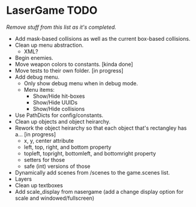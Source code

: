 # LaserGame TODO

*Remove stuff from this list as it's completed.*

- Add mask-based collisions as well as the current box-based collisions.
- Clean up menu abstraction.
  - XML?
- Begin enemies.
- Move weapon colors to constants. [kinda done]
- Move tests to their own folder. [in progress]
- Add debug menu.
  - Only show debug menu when in debug mode.
  - Menu items:
    - Show/Hide hit-boxes
    - Show/Hide UUIDs
    - Show/Hide collisions
- Use PathDicts for config/constants.
- Clean up objects and object heirarchy.
- Rework the object heirarchy so that each object that's rectangley has a... [in progress]
  - x, y, center attribute
  - left, top, right, and bottom property
  - topleft, topright, bottomleft, and bottomright property
  - setters for those
  - safe (int) versions of those
- Dynamically add scenes from /scenes to the game.scenes list.
- Layers
- Clean up textboxes
- Add scale_display from nasergame (add a change display option for scale and windowed/fullscreen)
